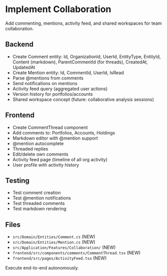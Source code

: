 # Implement Collaboration

Add commenting, mentions, activity feed, and shared workspaces for team collaboration.

## Backend
- Create Comment entity: Id, OrganizationId, UserId, EntityType, EntityId, Content (markdown), ParentCommentId (for threads), CreatedAt, UpdatedAt
- Create Mention entity: Id, CommentId, UserId, IsRead
- Parse @mentions from comments
- Send notifications on mentions
- Activity feed query (aggregated user actions)
- Version history for portfolios/accounts
- Shared workspace concept (future: collaborative analysis sessions)

## Frontend
- Create CommentThread component
- Add comments to: Portfolios, Accounts, Holdings
- Markdown editor with @mention support
- @mention autocomplete
- Threaded replies
- Edit/delete own comments
- Activity feed page (timeline of all org activity)
- User profile with activity history

## Testing
- Test comment creation
- Test @mention notifications
- Test threaded comments
- Test markdown rendering

## Files
- `src/Domain/Entities/Comment.cs` (NEW)
- `src/Domain/Entities/Mention.cs` (NEW)
- `src/Application/Features/Collaboration/` (NEW)
- `frontend/src/components/comments/CommentThread.tsx` (NEW)
- `frontend/src/pages/ActivityFeed.tsx` (NEW)

Execute end-to-end autonomously.
